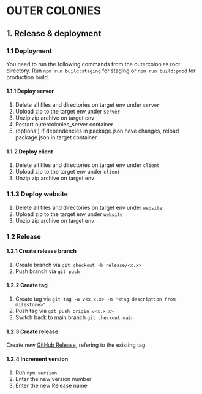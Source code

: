 # OUTER COLONIES

## 1. Release & deployment

### 1.1 Deployment

You need to run the following commands from the outercolonies root directory.
Run `npm run build:staging` for staging or `npm run build:prod` for production build.

#### 1.1.1 Deploy server

1. Delete all files and directories on target env under `server`
2. Upload zip to the target env under `server`
3. Unzip zip archive on target env
4. Restart outercolonies_server container
5. (optional) If dependencies in package.json have changes, reload package.json in target container

#### 1.1.2 Deploy client

1. Delete all files and directories on target env under `client`
2. Upload zip to the target env under `client`
3. Unzip zip archive on target env

### 1.1.3 Deploy website

1. Delete all files and directories on target env under `website`
2. Upload zip to the target env under `website`
3. Unzip zip archive on target env

### 1.2 Release

#### 1.2.1 Create release branch

1. Create branch via `git checkout -b release/<x.x>`
2. Push branch via `git push`

#### 1.2.2 Create tag

1. Create tag via `git tag -a v<x.x.x> -m "<tag description from milestone>"`
2. Push tag via `git push origin v<x.x.x>`
3. Switch back to main branch `git checkout main`

#### 1.2.3 Create release

Create new [GitHub Release](https://github.com/chrthom/outer-colonies/releases/new), refering to the existing tag.

#### 1.2.4 Increment version

1. Run `npm version`
2. Enter the new version number
3. Enter the new Release name
